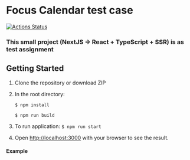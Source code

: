 # Focus Calendar test case
[![Actions Status](https://github.com/danilaprokoshev/monite-test-assignment/workflows/CI/badge.svg)](https://github.com/danilaprokoshev/monite-test-assignment/actions)

### This small project (NextJS => React + TypeScript + SSR) is as test assignment

## Getting Started

1. Clone the repository or download ZIP
2. In the root directory: 

   ```$ npm install``` 

   ```$ npm run build```
3. To run application: ```$ npm run start```
4. Open [http://localhost:3000](http://localhost:3000) with your browser to see the result.

#### Example

